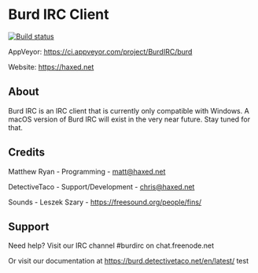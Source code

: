 # Burd IRC Client

[![Build status](https://ci.appveyor.com/api/projects/status/q0h13y72oanfkbjj/branch/master?svg=true)](https://ci.appveyor.com/project/BurdIRC/burd/branch/master)

AppVeyor: https://ci.appveyor.com/project/BurdIRC/burd

Website: https://haxed.net

## About

Burd IRC is an IRC client that is currently only compatible with Windows. A macOS version of Burd IRC will exist in the very near future. Stay tuned for that.

## Credits

Matthew Ryan - Programming - matt@haxed.net

DetectiveTaco - Support/Development - chris@haxed.net

Sounds - Leszek Szary - https://freesound.org/people/fins/

## Support
Need help? Visit our IRC channel #burdirc on chat.freenode.net 

Or visit our documentation at https://burd.detectivetaco.net/en/latest/
test
